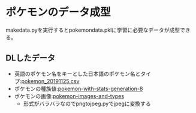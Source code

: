 # ポケモンのデータ成型
makedata.pyを実行するとpokemondata.pklに学習に必要なデータが成型できる。


## DLしたデータ
- 英語のポケモン名をキーとした日本語のポケモン名とタイプ:[pokemon_20191125.csv](https://empoh.com/download/1478/)
- ポケモンの種族値:[pokemon-with-stats-generation-8](https://www.kaggle.com/tlegrand/pokemon-with-stats-generation-8)
- ポケモンの画像:[pokemon-images-and-types](https://www.kaggle.com/vishalsubbiah/pokemon-images-and-types)
   - 形式がバラバラなのでpngtojpeg.pyでjpegに変換する